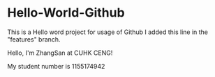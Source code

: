 # Hello-World-Github
This is a Hello word project for usage of Github
I added this line in the "features" branch.

Hello, I'm ZhangSan at CUHK CENG!

My student number is 1155174942
